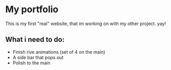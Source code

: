 # My portfolio

This is my first "real" website, that im working on with my other project. yay!

## What i need to do:
- Finish rive animations (set of 4 on the main)
- A side bar that pops out
- Polish to the main
